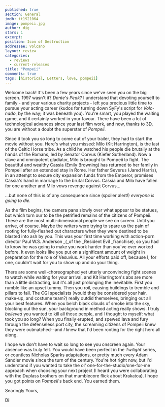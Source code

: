 ```yaml
---
published: true
section: General
imdb: tt1921064
image: pompeii.jpg
author: dig
stars: 1
excerpt: 
position: Icon of Destruction
addressee: Volcano
layout: review
categories: 
  - reviews
  - current-releases
title: "Pompeii"
comments: true
tags: [historical, Letters, love, pompeii]
---
```

Welcome back! It's been a few years since we've seen you on the big screen. 1997  wasn't it? _Dante's Peak_? I understand that devoting yourself to family - and your various charity projects - left you precious little time to pursue your acting career (kudos for turning down SyFy's script for _Volc-nado_, by the way; it was beneath you). You're smart, you played the waiting game, and it certainly worked in your favour. There have been a lot of technological advances since your last film work, and now, thanks to 3D, you are without a doubt the superstar of _Pompeii_.

Since it took you so long to come out of your trailer, they had to start the movie without you. Here's what you missed: Milo (Kit Harrington), is the last of the Celtic Horse tribe. As a child he watched his people die brutally at the hands of the Romans, led by Senator Corvus (Kiefer Sutherland). Now a slave and omnipotent gladiator, Milo is brought to Pompeii to fight. The beautiful and wealthy Cassia (Emily Browning) has returned to her family in Pompeii after an extended stay in Rome. Her father Severus (Jared Harris), in an attempt to secure city expansion funds from the Emperor, promises Cassia's hand in marriage to the brutal Corvus. Cassia and Milo have fallen for one another and Milo vows revenge against Corvus…

…but none of this is of any consequence since (spoiler alert!) _everyone is going to die_.

As the film begins, the camera pans slowly over what appear to be statues, but which turn our to be the petrified remains of the citizens of Pompeii. These are the most multi-dimensional people we see on screen. Until you arrive, of course. Maybe the writers were trying to spare us the pain of rooting for fully-fleshed out characters when they were destined to be blasted into ash by you. This was your first time working with action-porn director Paul W.S. Anderson _(_of the _Resident Evil _franchise), so you had to know he was going to make you work harder than you've ever worked before. It even looks like you put on a significant amount of weight in preparation for the role of Vesuvius. All your efforts paid off, because I, for one, couldn't wait for you to show up and do your thing. 

There are some well-choreographed yet utterly unconvincing fight scenes to watch while waiting for your arrival, and Kit Harrington's abs are more than a little distracting, but it's all just prolonging the inevitable.  First you rumble like an upset tummy. Then you roil, causing buildings to tremble and pillars to fall. The CGI specialists (would they be considered your hair, make-up, and costume team?) really outdid themselves, bringing out all your best features. When you belch black clouds of smoke into the sky, blocking out the sun, your background in method acting really shows. I truly _believed_ you wanted to kill all those people, and I thought to myself: what took you so long? When you finally erupted, and spewed lava and fury through the defenseless port city, the screaming citizens of Pompeii knew they were outmatched--and _I_ knew that I'd been rooting for the right hero all along.

I hope we don't have to wait so long to see you onscreen again. Your absence was truly felt. You would have been perfect in the _Twilight_ series, or countless Nicholas Sparks adaptations, or pretty much every Adam Sandler movie since the turn of the century. You're hot right now, but I'd understand if you wanted to take the ol' one-for-the-studio/one-for-me approach when choosing your next project (I heard you were collaborating with the Duplass brothers on that mumblecore flick about Krakatoa). I hope you got points on _Pompeii_'s back end. You earned them.

Searingly Yours,

Di
